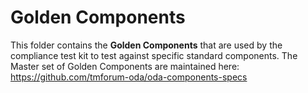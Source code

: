 # Golden Components

This folder contains the **Golden Components** that are used by the compliance test kit to test against specific standard components. The Master set of Golden Components 
are maintained here: https://github.com/tmforum-oda/oda-components-specs 
